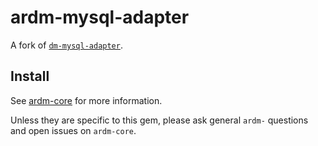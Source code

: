 # ardm-mysql-adapter

A fork of [`dm-mysql-adapter`](https://github.com/datamapper/dm-mysql-adapter).

## Install

See [ardm-core](https://github.com/ar-dm/ardm-core) for more information.

Unless they are specific to this gem, please ask general `ardm-` questions
and open issues on `ardm-core`.
